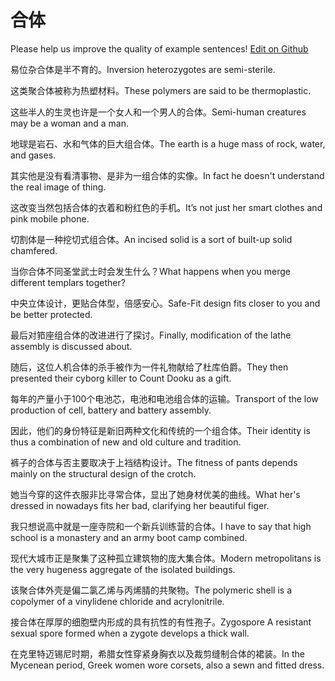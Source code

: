 # 合体

Please help us improve the quality of example sentences! [Edit on Github](https://github.com/jiyushe/jiyu-example-sentence-source/blob/main/chinese/heti.md)

<p><span class="chinese">易位杂合体是半不育的。</span><span class="english">Inversion heterozygotes are semi-sterile.</span></p>

<p><span class="chinese">这类聚合体被称为热塑材料。</span><span class="english">These polymers are said to be thermoplastic.</span></p>

<p><span class="chinese">这些半人的生灵也许是一个女人和一个男人的合体。</span><span class="english">Semi-human creatures may be a woman and a man.</span></p>

<p><span class="chinese">地球是岩石、水和气体的巨大组合体。</span><span class="english">The earth is a huge mass of rock, water, and gases.</span></p>

<p><span class="chinese">其实他是没有看清事物、是非为一组合体的实像。</span><span class="english">In fact he doesn't understand the real image of thing.</span></p>

<p><span class="chinese">这改变当然包括合体的衣着和粉红色的手机。</span><span class="english">It’s not just her smart clothes and pink mobile phone.</span></p>

<p><span class="chinese">切割体是一种挖切式组合体。</span><span class="english">An incised solid is a sort of built-up solid chamfered.</span></p>

<p><span class="chinese">当你合体不同圣堂武士时会发生什么？</span><span class="english">What happens when you merge different templars together?</span></p>

<p><span class="chinese">中央立体设计，更贴合体型，倍感安心。</span><span class="english">Safe-Fit design fits closer to you and be better protected.</span></p>

<p><span class="chinese">最后对筘座组合体的改进进行了探讨。</span><span class="english">Finally, modification of the lathe assembly is discussed about.</span></p>

<p><span class="chinese">随后，这位人机合体的杀手被作为一件礼物献给了杜库伯爵。</span><span class="english">They then presented their cyborg killer to Count Dooku as a gift.</span></p>

<p><span class="chinese">每年的产量小于100个电池芯，电池和电池组合体的运输。</span><span class="english">Transport of the low production of cell, battery and battery assembly.</span></p>

<p><span class="chinese">因此，他们的身份特征是新旧两种文化和传统的一个组合体。</span><span class="english">Their identity is thus a combination of new and old culture and tradition.</span></p>

<p><span class="chinese">裤子的合体与否主要取决于上裆结构设计。</span><span class="english">The fitness of pants depends mainly on the structural design of the crotch.</span></p>

<p><span class="chinese">她当今穿的这件衣服非比寻常合体，显出了她身材优美的曲线。</span><span class="english">What her's dressed in nowadays fits her bad, clarifying her beautiful figer.</span></p>

<p><span class="chinese">我只想说高中就是一座寺院和一个新兵训练营的合体。</span><span class="english">I have to say that high school is a monastery and an army boot camp combined.</span></p>

<p><span class="chinese">现代大城市正是聚集了这种孤立建筑物的庞大集合体。</span><span class="english">Modern metropolitans is the very hugeness aggregate of the isolated buildings.</span></p>

<p><span class="chinese">该聚合体外壳是偏二氯乙烯与丙烯腈的共聚物。</span><span class="english">The polymeric shell is a copolymer of a vinylidene chloride and acrylonitrile.</span></p>

<p><span class="chinese">接合体在厚厚的细胞壁内形成的具有抗性的有性孢子。</span><span class="english">Zygospore A resistant sexual spore formed when a zygote develops a thick wall.</span></p>

<p><span class="chinese">在克里特迈锡尼时期，希腊女性穿紧身胸衣以及裁剪缝制合体的裙装。</span><span class="english">In the Mycenean period, Greek women wore corsets, also a sewn and fitted dress.</span></p>

